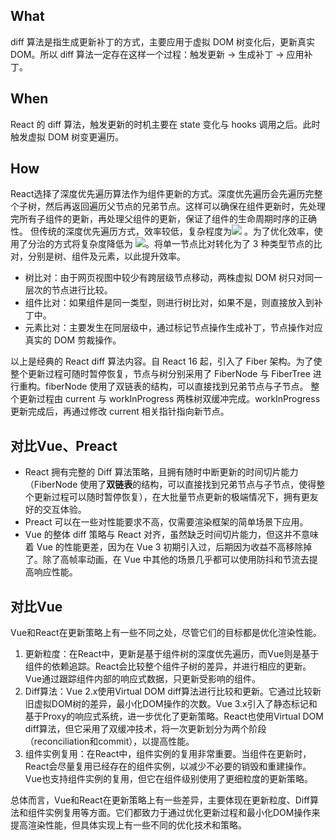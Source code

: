 ## What
diff 算法是指生成更新补丁的方式，主要应用于虚拟 DOM 树变化后，更新真实 DOM。所以 diff 算法一定存在这样一个过程：触发更新 → 生成补丁 → 应用补丁。
## When
React 的 diff 算法，触发更新的时机主要在 state 变化与 hooks 调用之后。此时触发虚拟 DOM 树变更遍历。
## How
React选择了深度优先遍历算法作为组件更新的方式。深度优先遍历会先遍历完整个子树，然后再返回遍历父节点的兄弟节点。这样可以确保在组件更新时，先处理完所有子组件的更新，再处理父组件的更新，保证了组件的生命周期时序的正确性。
但传统的深度优先遍历方式，效率较低，复杂程度为![](https://cdn.nlark.com/yuque/__latex/4a7d22b39e93fbbcbe107e7a19e8bd34.svg#card=math&code=O%28n%5E3%29%20&height=23&id=ldLnY) 。为了优化效率，使用了分治的方式将复杂度降低为 ![](https://cdn.nlark.com/yuque/__latex/7ba55e7c64a9405a0b39a1107e90ca94.svg#card=math&code=O%28n%29&height=20&id=jLUOv)。将单一节点比对转化为了 3 种类型节点的比对，分别是树、组件及元素，以此提升效率。

- 树比对：由于网页视图中较少有跨层级节点移动，两株虚拟 DOM 树只对同一层次的节点进行比较。
- 组件比对：如果组件是同一类型，则进行树比对，如果不是，则直接放入到补丁中。
- 元素比对：主要发生在同层级中，通过标记节点操作生成补丁，节点操作对应真实的 DOM 剪裁操作。

以上是经典的 React diff 算法内容。自 React 16 起，引入了 Fiber 架构。为了使整个更新过程可随时暂停恢复，节点与树分别采用了 FiberNode 与 FiberTree 进行重构。fiberNode 使用了双链表的结构，可以直接找到兄弟节点与子节点。
整个更新过程由 current 与 workInProgress 两株树双缓冲完成。workInProgress 更新完成后，再通过修改 current 相关指针指向新节点。
## 对比Vue、Preact

- React 拥有完整的 Diff 算法策略，且拥有随时中断更新的时间切片能力（FiberNode 使用了**双链表**的结构，可以直接找到兄弟节点与子节点，使得整个更新过程可以随时暂停恢复），在大批量节点更新的极端情况下，拥有更友好的交互体验。
- Preact 可以在一些对性能要求不高，仅需要渲染框架的简单场景下应用。
- Vue 的整体 diff 策略与 React 对齐，虽然缺乏时间切片能力，但这并不意味着 Vue 的性能更差，因为在 Vue 3 初期引入过，后期因为收益不高移除掉了。除了高帧率动画，在 Vue 中其他的场景几乎都可以使用防抖和节流去提高响应性能。

## 对比Vue
Vue和React在更新策略上有一些不同之处，尽管它们的目标都是优化渲染性能。

1.  更新粒度：在React中，更新是基于组件树的深度优先遍历，而Vue则是基于组件的依赖追踪。React会比较整个组件子树的差异，并进行相应的更新。Vue通过跟踪组件内部的响应式数据，只更新受影响的组件。 
2.  Diff算法：Vue 2.x使用Virtual DOM diff算法进行比较和更新。它通过比较新旧虚拟DOM树的差异，最小化DOM操作的次数。Vue 3.x引入了静态标记和基于Proxy的响应式系统，进一步优化了更新策略。React也使用Virtual DOM diff算法，但它采用了双缓冲技术，将一次更新划分为两个阶段（reconciliation和commit），以提高性能。 
3.  组件实例复用：在React中，组件实例的复用非常重要。当组件在更新时，React会尽量复用已经存在的组件实例，以减少不必要的销毁和重建操作。Vue也支持组件实例的复用，但它在组件级别使用了更细粒度的更新策略。 

总体而言，Vue和React在更新策略上有一些差异，主要体现在更新粒度、Diff算法和组件实例复用等方面。它们都致力于通过优化更新过程和最小化DOM操作来提高渲染性能，但具体实现上有一些不同的优化技术和策略。
